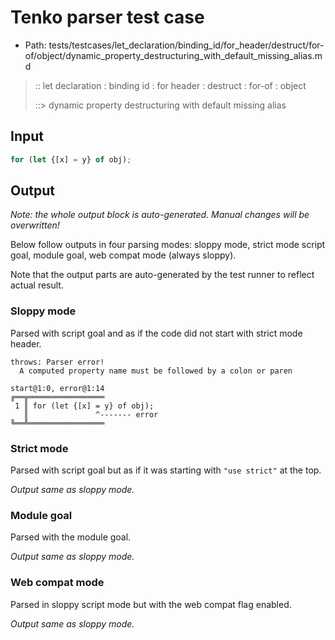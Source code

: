 # Tenko parser test case

- Path: tests/testcases/let_declaration/binding_id/for_header/destruct/for-of/object/dynamic_property_destructuring_with_default_missing_alias.md

> :: let declaration : binding id : for header : destruct : for-of : object
>
> ::> dynamic property destructuring with default missing alias

## Input

`````js
for (let {[x] = y} of obj);
`````

## Output

_Note: the whole output block is auto-generated. Manual changes will be overwritten!_

Below follow outputs in four parsing modes: sloppy mode, strict mode script goal, module goal, web compat mode (always sloppy).

Note that the output parts are auto-generated by the test runner to reflect actual result.

### Sloppy mode

Parsed with script goal and as if the code did not start with strict mode header.

`````
throws: Parser error!
  A computed property name must be followed by a colon or paren

start@1:0, error@1:14
╔══╦═════════════════
 1 ║ for (let {[x] = y} of obj);
   ║               ^------- error
╚══╩═════════════════

`````

### Strict mode

Parsed with script goal but as if it was starting with `"use strict"` at the top.

_Output same as sloppy mode._

### Module goal

Parsed with the module goal.

_Output same as sloppy mode._

### Web compat mode

Parsed in sloppy script mode but with the web compat flag enabled.

_Output same as sloppy mode._
